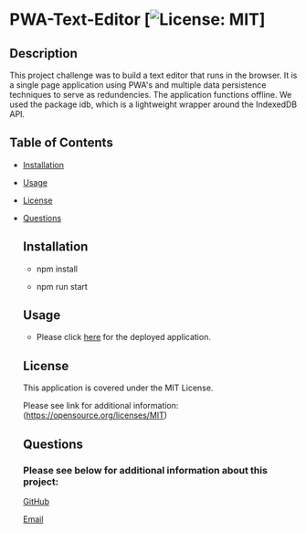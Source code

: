 # PWA-Text-Editor [![License: MIT](https://img.shields.io/badge/License-MIT-yellow.svg)]
 
  ## Description

  This project challenge was to build a text editor that runs in the browser. It is a single page application using PWA's and multiple data persistence techniques to serve as redundencies. The application functions offline. We used the package idb, which is a lightweight wrapper around the IndexedDB API. 


  ## Table of Contents

- [Installation](#installation)

- [Usage](#usage)

- [License](#license)

- [Questions](#questions)



  ## Installation

  - npm install 
  
  - npm run start


  ## Usage

  - Please click [here](https://pwa-text-editor-jake-9f6bf8284bfd.herokuapp.com/) for the deployed application.



  ## License

  This application is covered under the MIT License. 

  Please see link for additional information:
  (https://opensource.org/licenses/MIT)



  ## Questions

  ### Please see below for additional information about this project:

  [GitHub](https://github.com/jjsdunc88)

  [Email](mailto:jjsduncan@gmail.com)
